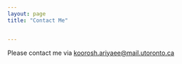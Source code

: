 ```yaml
---
layout: page
title: "Contact Me"


---
```




Please contact me via koorosh.ariyaee@mail.utoronto.ca
